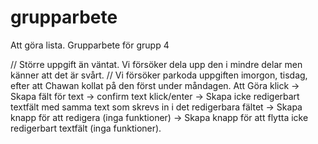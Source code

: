 # grupparbete
Att göra lista. Grupparbete för grupp 4


// Större uppgift än väntat. Vi försöker dela upp den i mindre delar men känner att det är svårt.
// Vi försöker parkoda uppgiften imorgon, tisdag, efter att Chawan kollat på den först under måndagen. 
Att Göra klick -> Skapa fält för text -> confirm text klick/enter -> Skapa icke redigerbart textfält med samma text som skrevs in i det redigerbara fältet
							    	  -> Skapa knapp för att redigera (inga funktioner)
								      -> Skapa knapp för att flytta icke redigerbart textfält (inga funktioner).